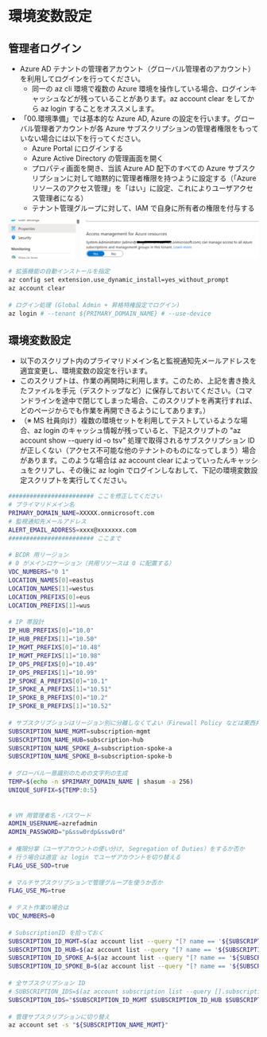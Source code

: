 # 環境変数設定

## 管理者ログイン

- Azure AD テナントの管理者アカウント（グローバル管理者のアカウント）を利用してログインを行ってください。
  - 同一の az cli 環境で複数の Azure 環境を操作している場合、ログインキャッシュなどが残っていることがあります。az account clear をしてから az login することをオススメします。
- 「00.環境準備」では基本的な Azure AD, Azure の設定を行います。グローバル管理者アカウントが各 Azure サブスクリプションの管理者権限をもっていない場合には以下を行ってください。
  - Azure Portal にログインする
  - Azure Active Directory の管理画面を開く
  - プロパティ画面を開き、当該 Azure AD 配下のすべての Azure サブスクリプションに対して暗黙的に管理者権限を持つように設定する（「Azure リソースのアクセス管理」を「はい」に設定、これによりユーザアクセス管理者になる）
  - テナント管理グループに対して、IAM で自身に所有者の権限を付与する

![picture 1](./images/9d8fbf0c9ef33be3c38fcaa72440cceaec974dcc37539f72ec4805dfe0c1d07c.png)  

``` bash
# 拡張機能の自動インストールを指定
az config set extension.use_dynamic_install=yes_without_prompt
az account clear

# ログイン処理 (Global Admin + 昇格特権設定でログイン)
az login # --tenant ${PRIMARY_DOMAIN_NAME} # --use-device
```

## 環境変数設定

- 以下のスクリプト内のプライマリドメイン名と監視通知先メールアドレスを適宜変更し、環境変数の設定を行います。
- このスクリプトは、作業の再開時に利用します。このため、上記を書き換えたファイルを手元（デスクトップなど）に保存しておいてください。（コマンドラインを途中で閉じてしまった場合、このスクリプトを再実行すれば、どのページからでも作業を再開できるようにしてあります。）
- （※ MS 社員向け）複数の環境セットを利用してテストしているような場合、az login のキャッシュ情報が残っていると、下記スクリプトの "az account show --query id -o tsv" 処理で取得されるサブスクリプション ID が正しくない（アクセス不可能な他のテナントのものになってしまう）場合があります。このような場合は az account clear によっていったんキャッシュをクリアし、その後に az login でログインしなおして、下記の環境変数設定スクリプトを実行してください。

``` bash
######################## ここを修正してください
# プライマリドメイン名
PRIMARY_DOMAIN_NAME=XXXXX.onmicrosoft.com
# 監視通知先メールアドレス
ALERT_EMAIL_ADDRESS=xxxx@xxxxxxx.com
######################## ここまで
 
# BCDR 用リージョン
# 0 がメインロケーション（共用リソースは 0 に配置する）
VDC_NUMBERS="0 1"
LOCATION_NAMES[0]=eastus
LOCATION_NAMES[1]=westus
LOCATION_PREFIXS[0]=eus
LOCATION_PREFIXS[1]=wus
 
# IP 帯設計
IP_HUB_PREFIXS[0]="10.0"
IP_HUB_PREFIXS[1]="10.50"
IP_MGMT_PREFIXS[0]="10.48"
IP_MGMT_PREFIXS[1]="10.98"
IP_OPS_PREFIXS[0]="10.49"
IP_OPS_PREFIXS[1]="10.99"
IP_SPOKE_A_PREFIXS[0]="10.1"
IP_SPOKE_A_PREFIXS[1]="10.51"
IP_SPOKE_B_PREFIXS[0]="10.2"
IP_SPOKE_B_PREFIXS[1]="10.52"
 
# サブスクリプションはリージョン別に分離しなくてよい（Firewall Policy などは東西共通）
SUBSCRIPTION_NAME_MGMT=subscription-mgmt
SUBSCRIPTION_NAME_HUB=subscription-hub
SUBSCRIPTION_NAME_SPOKE_A=subscription-spoke-a
SUBSCRIPTION_NAME_SPOKE_B=subscription-spoke-b
 
# グローバル一意識別のための文字列の生成
TEMP=$(echo -n $PRIMARY_DOMAIN_NAME | shasum -a 256)
UNIQUE_SUFFIX=${TEMP:0:5}
 
 
# VM 用管理者名・パスワード
ADMIN_USERNAME=azrefadmin
ADMIN_PASSWORD="p&ssw0rdp&ssw0rd"
 
# 権限分掌（ユーザアカウントの使い分け, Segregation of Duties）をするか否か
# 行う場合は適宜 az login でユーザアカウントを切り替える
FLAG_USE_SOD=true
 
# マルチサブスクリプションで管理グループを使うか否か
FLAG_USE_MG=true
 
# テスト作業の場合は
VDC_NUMBERS=0
 
# SubscriptionID を拾っておく
SUBSCRIPTION_ID_MGMT=$(az account list --query "[? name == '${SUBSCRIPTION_NAME_MGMT}'].id" -o tsv)
SUBSCRIPTION_ID_HUB=$(az account list --query "[? name == '${SUBSCRIPTION_NAME_HUB}'].id" -o tsv)
SUBSCRIPTION_ID_SPOKE_A=$(az account list --query "[? name == '${SUBSCRIPTION_NAME_SPOKE_A}'].id" -o tsv)
SUBSCRIPTION_ID_SPOKE_B=$(az account list --query "[? name == '${SUBSCRIPTION_NAME_SPOKE_B}'].id" -o tsv)

# 全サブスクリプション ID
# SUBSCRIPTION_IDS=$(az account subscription list --query [].subscriptionId -o tsv)
SUBSCRIPTION_IDS="$SUBSCRIPTION_ID_MGMT $SUBSCRIPTION_ID_HUB $SUBSCRIPTION_ID_SPOKE_A $SUBSCRIPTION_ID_SPOKE_B"
 
# 管理サブスクリプションに切り替え
az account set -s "${SUBSCRIPTION_NAME_MGMT}"

```
